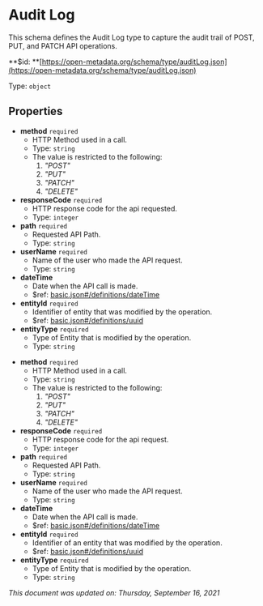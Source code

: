 # Audit Log

This schema defines the Audit Log type to capture the audit trail of POST, PUT, and PATCH API operations.

**$id: **[https://open-metadata.org/schema/type/auditLog.json](https://open-metadata.org/schema/type/auditLog.json)

Type: `object`

## Properties
 - **method** `required`
   - HTTP Method used in a call.
   - Type: `string`
   - The value is restricted to the following: 
     1. _"POST"_
     2. _"PUT"_
     3. _"PATCH"_
     4. _"DELETE"_
 - **responseCode** `required`
   - HTTP response code for the api requested.
   - Type: `integer`
 - **path** `required`
   - Requested API Path.
   - Type: `string`
 - **userName** `required`
   - Name of the user who made the API request.
   - Type: `string`
 - **dateTime**
   - Date when the API call is made.
   - $ref: [basic.json#/definitions/dateTime](basic.md#datetime)
 - **entityId** `required`
   - Identifier of entity that was modified by the operation.
   - $ref: [basic.json#/definitions/uuid](basic.md#uuid)
 - **entityType** `required`
   - Type of Entity that is modified by the operation.
   - Type: `string`

* **method** `required`
  * HTTP Method used in a call.
  * Type: `string`
  * The value is restricted to the following: 
    1. _"POST"_
    2. _"PUT"_
    3. _"PATCH"_
    4. _"DELETE"_
* **responseCode** `required`
  * HTTP response code for the api request.
  * Type: `integer`
* **path** `required`
  * Requested API Path.
  * Type: `string`
* **userName** `required`
  * Name of the user who made the API request.
  * Type: `string`
* **dateTime**
  * Date when the API call is made.
  * $ref: [basic.json#/definitions/dateTime](basic.md#datetime)
* **entityId** `required`
  * Identifier of an entity that was modified by the operation.
  * $ref: [basic.json#/definitions/uuid](basic.md#uuid)
* **entityType** `required`
  * Type of Entity that is modified by the operation.
  * Type: `string`

_This document was updated on: Thursday, September 16, 2021_
